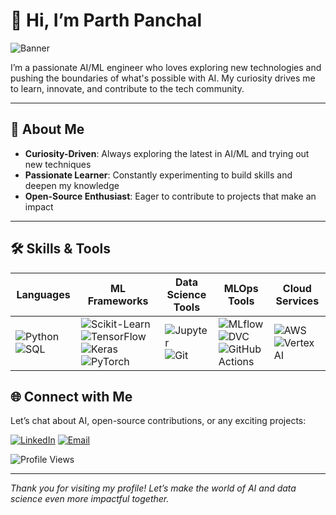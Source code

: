 # 👋 Hi, I’m Parth Panchal

![Banner](https://via.placeholder.com/800x200.png?text=Welcome+to+my+GitHub+Profile!)

I’m a passionate AI/ML engineer who loves exploring new technologies and pushing the boundaries of what's possible with AI. My curiosity drives me to learn, innovate, and contribute to the tech community.

---

## 🚀 About Me

- **Curiosity-Driven**: Always exploring the latest in AI/ML and trying out new techniques
- **Passionate Learner**: Constantly experimenting to build skills and deepen my knowledge
- **Open-Source Enthusiast**: Eager to contribute to projects that make an impact

---

## 🛠️ Skills & Tools

| **Languages** | **ML Frameworks** | **Data Science Tools** | **MLOps Tools** | **Cloud Services** |
|---------------|-------------------|------------------------|-----------------|---------------------|
| ![Python](https://img.shields.io/badge/-Python-3776AB?style=flat&logo=python&logoColor=white) ![SQL](https://img.shields.io/badge/-SQL-4479A1?style=flat&logo=postgresql&logoColor=white) | ![Scikit-Learn](https://img.shields.io/badge/-Scikit--Learn-F7931E?style=flat&logo=scikit-learn&logoColor=white) ![TensorFlow](https://img.shields.io/badge/-TensorFlow-FF6F00?style=flat&logo=tensorflow&logoColor=white) ![Keras](https://img.shields.io/badge/-Keras-D00000?style=flat&logo=keras&logoColor=white) ![PyTorch](https://img.shields.io/badge/-PyTorch-EE4C2C?style=flat&logo=pytorch&logoColor=white) | ![Jupyter](https://img.shields.io/badge/-Jupyter-F37626?style=flat&logo=jupyter&logoColor=white) ![Git](https://img.shields.io/badge/-Git-F05032?style=flat&logo=git&logoColor=white) | ![MLflow](https://img.shields.io/badge/-MLflow-02575E?style=flat&logo=apache&logoColor=white) ![DVC](https://img.shields.io/badge/-DVC-FF6D00?style=flat&logo=dataversioncontrol&logoColor=white) ![GitHub Actions](https://img.shields.io/badge/-GitHub_Actions-2088FF?style=flat&logo=github-actions&logoColor=white) | ![AWS](https://img.shields.io/badge/-AWS-232F3E?style=flat&logo=amazon-aws&logoColor=white) ![Vertex AI](https://img.shields.io/badge/-Vertex_AI-4285F4?style=flat&logo=google-cloud&logoColor=white) |


## 🌐 Connect with Me

Let’s chat about AI, open-source contributions, or any exciting projects:

[![LinkedIn](https://img.shields.io/badge/-LinkedIn-0077B5?style=flat&logo=linkedin)](https://www.linkedin.com/in/parth-panchal-b57492240) [![Email](https://img.shields.io/badge/-Email-D14836?style=flat&logo=gmail&logoColor=white)](panchalparthppp@gmail.com)

![Profile Views](https://komarev.com/ghpvc/?username=Parth189p&style=flat-square&color=blue)

---

*Thank you for visiting my profile! Let’s make the world of AI and data science even more impactful together.*

<!---
## 📈 GitHub Stats

![Your GitHub Stats](https://github-readme-stats.vercel.app/api?username=Parth189p)
--->

<!---
Parth189p/Parth189p is a ✨ special ✨ repository because its `README.md` (this file) appears on your GitHub profile.
You can click the Preview link to take a look at your changes.
--->
